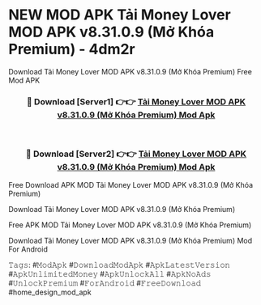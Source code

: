 # NEW MOD APK Tải Money Lover MOD APK v8.31.0.9 (Mở Khóa Premium) - 4dm2r
Download Tải Money Lover MOD APK v8.31.0.9 (Mở Khóa Premium) Free Mod APK

<div align="center">
<h3>🔴 Download [Server1] 👉👉 <a href="https://apk-comot.site?title=Tải_Money_Lover_MOD_APK_v8.31.0.9_(Mở_Khóa_Premium)">Tải Money Lover MOD APK v8.31.0.9 (Mở Khóa Premium) Mod Apk</a></h3><br>

<h3>🔴 Download [Server2] 👉👉 <a href="https://apk-comot.site?title=Tải_Money_Lover_MOD_APK_v8.31.0.9_(Mở_Khóa_Premium)">Tải Money Lover MOD APK v8.31.0.9 (Mở Khóa Premium) Mod Apk</a></h3>
</div>


Free Download APK MOD Tải Money Lover MOD APK v8.31.0.9 (Mở Khóa Premium)

Download Tải Money Lover MOD APK v8.31.0.9 (Mở Khóa Premium) 

Free APK MOD Tải Money Lover MOD APK v8.31.0.9 (Mở Khóa Premium) 

Download Tải Money Lover MOD APK v8.31.0.9 (Mở Khóa Premium) Mod For Android

𝚃𝚊𝚐𝚜: #𝙼𝚘𝚍𝙰𝚙𝚔 #𝙳𝚘𝚠𝚗𝚕𝚘𝚊𝚍𝙼𝚘𝚍𝙰𝚙𝚔 #𝙰𝚙𝚔𝙻𝚊𝚝𝚎𝚜𝚝𝚅𝚎𝚛𝚜𝚒𝚘𝚗 #𝙰𝚙𝚔𝚄𝚗𝚕𝚒𝚖𝚒𝚝𝚎𝚍𝙼𝚘𝚗𝚎𝚢 #𝙰𝚙𝚔𝚄𝚗𝚕𝚘𝚌𝚔𝙰𝚕𝚕 #𝙰𝚙𝚔𝙽𝚘𝙰𝚍𝚜 #𝚄𝚗𝚕𝚘𝚌𝚔𝙿𝚛𝚎𝚖𝚒𝚞𝚖 #𝙵𝚘𝚛𝙰𝚗𝚍𝚛𝚘𝚒𝚍 #𝙵𝚛𝚎𝚎𝙳𝚘𝚠𝚗𝚕𝚘𝚊𝚍 #home_design_mod_apk